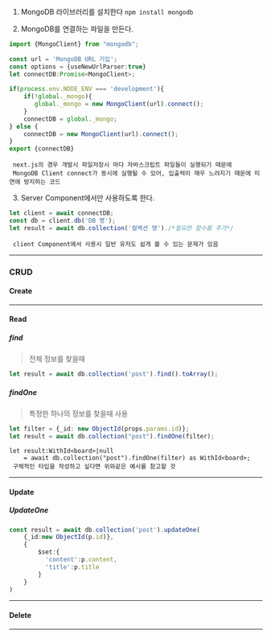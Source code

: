1. MongoDB 라이브러리를 설치한다
	`npm install mongodb`

2. MongoDB를 연결하는 파일을 만든다.
```TypeScript
import {MongoClient} from "mongodb";  
  
const url = 'MongoDB URL 기입';  
const options = {useNewUrlParser:true}  
let connectDB:Promise<MongoClient>;  
  
if(process.env.NODE_ENV === 'development'){  
    if(!global._mongo){  
       global._mongo = new MongoClient(url).connect();  
    }  
    connectDB = global._mongo;  
} else {  
    connectDB = new MongoClient(url).connect();  
}  
export {connectDB}
```
	 next.js의 경우 개발시 파일저장시 마다 자바스크립트 파일들이 실행되기 때문에 
	 MongoDB Client connect가 동시에 실행될 수 있어, 입출력이 매우 느려지기 때문에 미연에 방지하는 코드

3. Server Component에서만 사용하도록 한다.
```TypeScript
let client = await connectDB; 
const db = client.db('DB 명');
let result = await db.collection('컬렉션 명')./*필요한 함수를 추가*/
```
	 client Component에서 사용시 일반 유저도 쉽게 볼 수 있는 문제가 있음
---
### CRUD
#### Create

---
#### Read
##### find
> 전체 정보를 찾을때
```TypeScript
let result = await db.collection('post').find().toArray();
```
##### findOne
> 특정한 하나의 정보를 찾을때 사용
```TypeScript
let filter = {_id: new ObjectId(props.params.id)};
let result = await db.collection("post").findOne(filter);
```
	let result:WithId<board>|null 
		= await db.collection("post").findOne(filter) as WithId<board>;
	 구체적인 타입을 작성하고 싶다면 위와같은 예시를 참고할 것
---
#### Update
##### UpdateOne
```TypeScript
const result = await db.collection('post').updateOne(  
    {_id:new ObjectId(p.id)},  
    {       
		$set:{  
          'content':p.content,  
          'title':p.title  
		}  
    }  
)
```
---
#### Delete

---